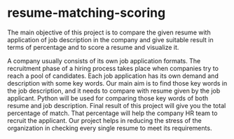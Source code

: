 # resume-matching-scoring
The main objective of this project is to compare the given resume with application of job description in the company and give suitable result in terms of percentage and to score a resume and visualize it.

A company usually consists of its own job application formats. The
recruitment phase of a hiring process takes place when companies try to
reach a pool of candidates. Each job application has its own demand and
description with some key words. Our main aim is to find those key
words in the job description, and it needs to compare with resume given
by the job applicant. Python will be used for comparing those key words
of both resume and job description.
 Final result of this project will give you the total percentage of
match. That percentage will help the company HR team to recruit the
applicant. Our project helps in reducing the stress of the organization in
checking every single resume to meet its requirements.
